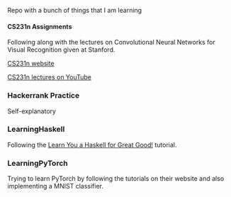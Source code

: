 Repo with a bunch of things that I am learning

#### CS231n Assignments

Following along with the lectures on Convolutional Neural Networks for Visual Recognition given at Stanford.

[CS231n website](https://cs231n.github.io/)

[CS231n lectures on YouTube](https://www.youtube.com/playlist?list=PLkt2uSq6rBVctENoVBg1TpCC7OQi31AlC)

### Hackerrank Practice

Self-explanatory

### LearningHaskell

Following the [Learn You a Haskell for Great Good!](http://learnyouahaskell.com/) tutorial.

### LearningPyTorch

Trying to learn PyTorch by following the tutorials on their website and also implementing a MNIST classifier.

